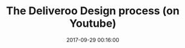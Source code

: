---
title: The Deliveroo Design process (on Youtube)
redirect_to:
  - https://www.youtube.com/watch?v=TzpT98jnzDs
categories: [Talk]
description: A talk at Ironhack in Madrid
date: 2017-09-29 00:16:00
---